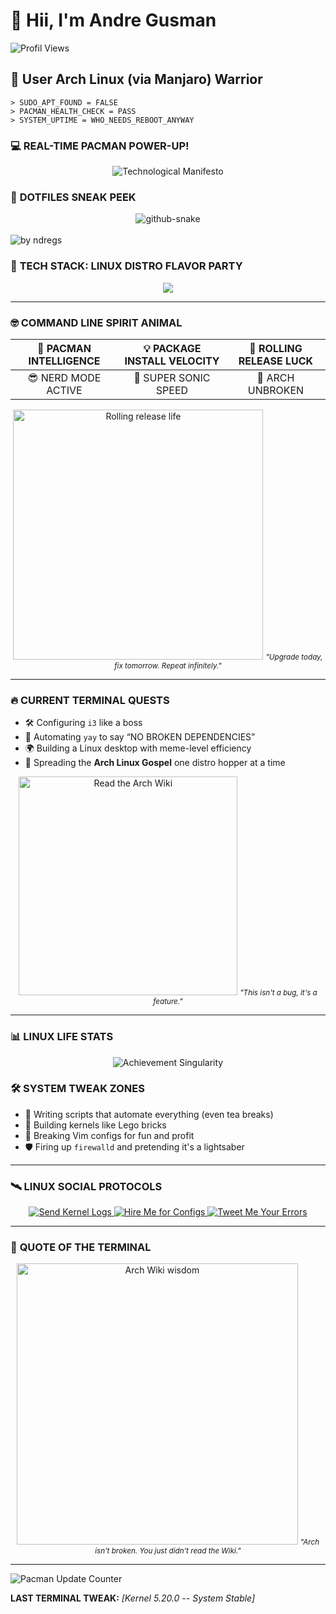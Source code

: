 # 🌌 Hii, I'm Andre Gusman  
![Profil Views](https://komarev.com/ghpvc/?username=ndregs&label=YANG+YAKIN+GW+ORANG+GANTENG+➡&color=blue&style=flat-square)  

## 🐧 **User Arch Linux (via Manjaro) Warrior**  

```dynamic-system-log
> SUDO_APT_FOUND = FALSE
> PACMAN_HEALTH_CHECK = PASS
> SYSTEM_UPTIME = WHO_NEEDS_REBOOT_ANYWAY
```

### 💻 **REAL-TIME PACMAN POWER-UP!**  

<div align="center">  
  <img src="https://readme-typing-svg.herokuapp.com?font=Fira+Code&size=25&duration=3000&color=00FF00&center=true&vCenter=true&width=800&lines=Arch+User+%7C+Linux+Tinkerer;Patching+Kernel+in+Midnight;Rolling+Updates%2C+Rolling+Life" alt="Technological Manifesto" />  
</div>  

### 🐍 **DOTFILES SNEAK PEEK**  

<div align="center">  
  <picture>  
    <source media="(prefers-color-scheme: dark)" srcset="https://github.com/ndregs/my-pinned/blob/main/github-contribution-grid-snake-dark.svg" />  
    <source media="(prefers-color-scheme: light), (prefers-color-scheme: no-preference)" srcset="https://github.com/ndregs/my-pinned/blob/main/github-contribution-grid-snake.svg" />  
    <img src="https://github.com/ndregs/my-pinned/blob/main/github-contribution-grid-snake.svg" alt="github-snake" />  
  </picture>  
</div>  
<br>  
<div align="left">  
  <img src="https://github-readme-activity-graph.vercel.app/graph?username=ndregs&theme=github-compact&radius=16" height="auto" alt="by ndregs"/>  

### 🔧 **TECH STACK: LINUX DISTRO FLAVOR PARTY**  

<p align="center"> <img src="https://skillicons.dev/icons?i=linux,arch,ubuntu,kali,debian,mint,redhat,popos" /> </p>

---

### 🤓 **COMMAND LINE SPIRIT ANIMAL**  

| 🧠 **PACMAN INTELLIGENCE** | 💡 **PACKAGE INSTALL VELOCITY** | 🔄 **ROLLING RELEASE LUCK** |  
|:--------------------------:|:-----------------------------:|:---------------------------:|  
| 😎 NERD MODE ACTIVE | 🚀 SUPER SONIC SPEED | 🐧 ARCH UNBROKEN |  

<div align="center">  
  <img src="https://i.imgflip.com/7vohpw.jpg" alt="Rolling release life" width="400px"/>  
  <small><em>"Upgrade today, fix tomorrow. Repeat infinitely."</em></small>  
</div>  

---

### 🔥 **CURRENT TERMINAL QUESTS**  

- 🛠️ Configuring `i3` like a boss  
- 🦾 Automating `yay` to say “NO BROKEN DEPENDENCIES”  
- 🌍 Building a Linux desktop with meme-level efficiency  
- 🐧 Spreading the **Arch Linux Gospel** one distro hopper at a time  

<div align="center">  
  <img src="https://i.imgflip.com/7voi88.jpg" alt="Read the Arch Wiki" width="350px"/>  
  <small><em>"This isn't a bug, it's a feature."</em></small>  
</div>  

---

### 📊 **LINUX LIFE STATS**  

<div align="center">  
  <img src="https://github-profile-trophy.vercel.app/?username=ndregs&theme=onedark&no-frame=true&row=1&column=7" alt="Achievement Singularity" />  
</div>  

### 🛠️ **SYSTEM TWEAK ZONES**  

- 🤖 Writing scripts that automate everything (even tea breaks)  
- 🔧 Building kernels like Lego bricks  
- 🐍 Breaking Vim configs for fun and profit  
- 🛡️ Firing up `firewalld` and pretending it's a lightsaber  

---

### 🛰️ **LINUX SOCIAL PROTOCOLS**  

<p align="center">  
  <a href="mailto:arch.master@manjaro.dev">  
    <img alt="Send Kernel Logs" src="https://img.shields.io/badge/Sudo_Email_Protocol-FF6B6B?style=for-the-badge&logo=protonmail&logoColor=black" />  
  </a>  
  <a href="https://linkedin.com/in/arch-nerd">  
    <img alt="Hire Me for Configs" src="https://img.shields.io/badge/LinkedIn_Neovim_Lover-00A4E4?style=for-the-badge&logo=linkedin&logoColor=white" />  
  </a>  
  <a href="https://twitter.com/arch_comedian">  
    <img alt="Tweet Me Your Errors" src="https://img.shields.io/badge/Twitter_Nano%3F_Lol_No-1DA1F2?style=for-the-badge&logo=twitter&logoColor=white" />  
  </a>  
</p>  

---

### 🤖 **QUOTE OF THE TERMINAL**  

<div align="center">  
  <img src="https://i.imgflip.com/7vojp5.jpg" alt="Arch Wiki wisdom" width="450px"/>  
  <small><em>"Arch isn't broken. You just didn't read the Wiki."</em></small>  
</div>  

---

![Pacman Update Counter](https://komarev.com/ghpvc/?username=ndregs&color=blueviolet&style=plastic&label=PACMAN+UPDATES)  

**LAST TERMINAL TWEAK:** *[Kernel 5.20.0 -- System Stable]*  
